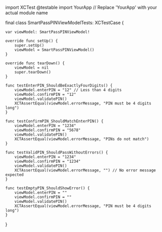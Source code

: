 import XCTest
@testable import YourApp // Replace 'YourApp' with your actual module name

final class SmartPassPINViewModelTests: XCTestCase {
    
    var viewModel: SmartPassPINViewModel!

    override func setUp() {
        super.setUp()
        viewModel = SmartPassPINViewModel()
    }

    override func tearDown() {
        viewModel = nil
        super.tearDown()
    }

    func testEnterPIN_ShouldBeExactlyFourDigits() {
        viewModel.enterPIN = "12" // Less than 4 digits
        viewModel.confirmPIN = "12"
        viewModel.validatePIN()
        XCTAssertEqual(viewModel.errorMessage, "PIN must be 4 digits long")
    }

    func testConfirmPIN_ShouldMatchEnterPIN() {
        viewModel.enterPIN = "1234"
        viewModel.confirmPIN = "5678"
        viewModel.validatePIN()
        XCTAssertEqual(viewModel.errorMessage, "PINs do not match")
    }

    func testValidPIN_ShouldPassWithoutErrors() {
        viewModel.enterPIN = "1234"
        viewModel.confirmPIN = "1234"
        viewModel.validatePIN()
        XCTAssertEqual(viewModel.errorMessage, "") // No error message expected
    }

    func testEmptyPIN_ShouldShowError() {
        viewModel.enterPIN = ""
        viewModel.confirmPIN = ""
        viewModel.validatePIN()
        XCTAssertEqual(viewModel.errorMessage, "PIN must be 4 digits long")
    }
}
